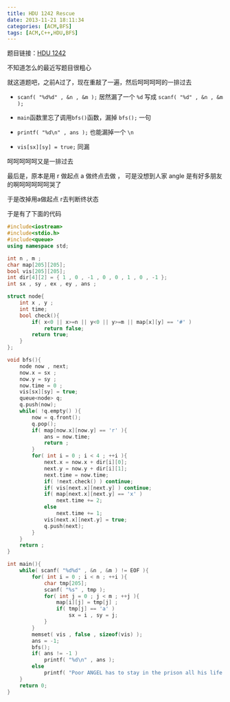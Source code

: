 ```yaml
---
title: HDU 1242 Rescue
date: 2013-11-21 18:11:34
categories: [ACM,BFS]
tags: [ACM,C++,HDU,BFS]
---
```


题目链接：[HDU 1242](http://acm.hdu.edu.cn/showproblem.php?pid=1242)  

不知道怎么的最近写题目很粗心  

就这道题吧，之前A过了，现在重敲了一遍，然后呵呵呵呵的一排过去  


* `scanf( "%d%d" , &n , &m );`  居然漏了一个 `%d` 写成 `scanf( "%d" , &n , &m );`  

* `main`函数里忘了调用`bfs()`函数，漏掉 `bfs();` 一句  

* `printf( "%d\n" , ans );`  也能漏掉一个 `\n`    

* `vis[sx][sy] = true;`  同漏  

呵呵呵呵呵又是一排过去  

最后是，原本是用 r 做起点 a 做终点去做 ， 可是没想到人家 angle 是有好多朋友的啊呵呵呵呵呵哭了  

于是改掉用a做起点 r去判断终状态  

于是有了下面的代码
<!-- more -->
```C++
#include<iostream>
#include<stdio.h>
#include<queue>
using namespace std;

int n , m ;
char map[205][205];
bool vis[205][205];
int dir[4][2] = { 1 , 0 , -1 , 0 , 0 , 1 , 0 , -1 };
int sx , sy , ex , ey , ans ;

struct node{
    int x , y ;
    int time;
    bool check(){
        if( x<0 || x>=n || y<0 || y>=m || map[x][y] == '#' )
            return false;
        return true;
    }
};

void bfs(){
    node now , next;
	now.x = sx ;
	now.y = sy ;
	now.time = 0 ;
	vis[sx][sy] = true;
	queue<node> q;
	q.push(now);
	while( !q.empty() ){
		now = q.front();
		q.pop();
		if( map[now.x][now.y] == 'r' ){
			ans = now.time;
			return ;
		}
		for( int i = 0 ; i < 4 ; ++i ){
			next.x = now.x + dir[i][0];
			next.y = now.y + dir[i][1];
			next.time = now.time;
			if( !next.check() ) continue;
			if( vis[next.x][next.y] ) continue;
			if( map[next.x][next.y] == 'x' )
				next.time += 2;
			else
				next.time += 1;
			vis[next.x][next.y] = true;
			q.push(next);
		}
	}
    return ;
}

int main(){
    while( scanf( "%d%d" , &n , &m ) != EOF ){
        for( int i = 0 ; i < n ; ++i ){
            char tmp[205];
            scanf( "%s" , tmp );
            for( int j = 0 ; j < m ; ++j ){
                map[i][j] = tmp[j] ;
                if( tmp[j] == 'a' )
                    sx = i , sy = j;
            }
        }
        memset( vis , false , sizeof(vis) );
        ans = -1;
        bfs();
        if( ans != -1 )
            printf( "%d\n" , ans );
        else
            printf( "Poor ANGEL has to stay in the prison all his life.\n" );
    }
    return 0;
}
```
